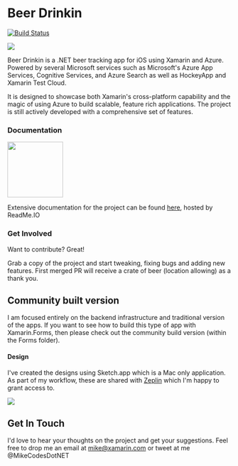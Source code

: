 # Beer Drinkin 
[![Build Status](https://www.bitrise.io/app/7f04749bb7349e62.svg?token=rtX98mobBuH6nkxy1k8l2w&branch=master)](https://www.bitrise.io/app/7f04749bb7349e62)

![](https://raw.githubusercontent.com/MikeCodesDotNet/Beer-Drinkin/master/Design/Icon.png)

Beer Drinkin is a .NET beer tracking app for iOS using Xamarin and Azure. Powered by several Microsoft services such as Microsoft's Azure App Services, Cognitive Services, and Azure Search as well as HockeyApp and Xamarin Test Cloud.

It is designed to showcase both Xamarin's cross-platform capability and the magic of using Azure to build scalable, feature rich applications. The project is still actively developed with a comprehensive set of features.

### Documentation 
<img src="https://s3-us-west-1.amazonaws.com/codeforamerica-cms1/supporter-logos/readme-logo.png" width=125>

Extensive documentation for the project can be found [here](https://beerdrinkin.readme.io/docs), hosted by ReadMe.IO

### Get Involved
Want to contribute? Great!

Grab a copy of the project and start tweaking, fixing bugs and adding new features. First merged PR will receive a crate of beer (location allowing) as a thank you. 

## Community built version
I am focused entirely on the backend infrastructure and traditional version of the apps. If you want to see how to build this type of app with Xamarin.Forms, then please check out the community build version (within the Forms folder). 

#### Design
I've created the designs using Sketch.app which is a Mac only application. As part of my workflow, these are shared with [Zeplin](http://zeplin.io) which I'm happy to grant access to. 

![](https://raw.githubusercontent.com/MikeCodesDotNet/Beer-Drinkin/master/Design/Color%20Palette.png)

 
## Get In Touch
I'd love to hear your thoughts on the project and get your suggestions. Feel free to drop me an email at mike@xamarin.com or tweet at me @MikeCodesDotNET
